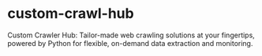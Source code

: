 # custom-crawl-hub
Custom Crawler Hub: Tailor-made web crawling solutions at your fingertips, powered by Python for flexible, on-demand data extraction and monitoring.
